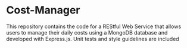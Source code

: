 # Cost-Manager
This repository contains the code for a REStful Web Service that allows users to manage their daily costs using a MongoDB database and developed with Express.js. Unit tests and style guidelines are included
